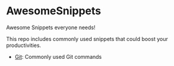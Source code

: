 # AwesomeSnippets
Awesome Snippets everyone needs!

This repo includes commonly used snippets that could boost your productivities.

- [Git](git.json): Commonly used Git commands

